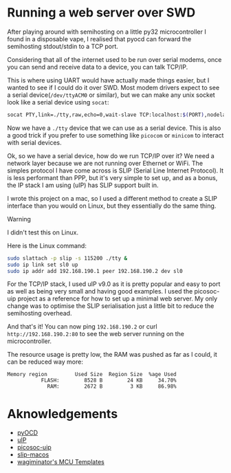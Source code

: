 # Running a web server over SWD
After playing around with semihosting on a little py32 microcontroller I found in a disposable vape, I realised that pyocd can forward the semihosting stdout/stdin to a TCP port.

Considering that all of the internet used to be run over serial modems, once you can send and receive data to a device, you can talk TCP/IP.

This is where using UART would have actually made things easier, but I wanted to see if I could do it over SWD. Most modem drivers expect to see a serial device(`/dev/ttyACM0` or similar), but we can make any unix socket look like a serial device using `socat`:
```sh
socat PTY,link=./tty,raw,echo=0,wait-slave TCP:localhost:$(PORT),nodelay
```

Now we have a `./tty` device that we can use as a serial device. This is also a good trick if you prefer to use something like `picocom` or `minicom` to interact with serial devices.

Ok, so we have a serial device, how do we run TCP/IP over it? We need a network layer because we are not running over Ethernet or WiFi.
The simples protocol I have come across is SLIP (Serial Line Internet Protocol). It is less performant than PPP, but it's very simple to set up, and as a bonus, the IP stack I am using (uIP) has SLIP support built in.

I wrote this project on a mac, so I used a different method to create a SLIP interface than you would on Linux, but they essentially do the same thing.

> [!WARNING]
> I didn't test this on Linux.

Here is the Linux command:
```sh
sudo slattach -p slip -s 115200 ./tty &
sudo ip link set sl0 up
sudo ip addr add 192.168.190.1 peer 192.168.190.2 dev sl0
```

For the TCP/IP stack, I used uIP v9.0 as it is pretty popular and easy to port as well as being very small and having good examples. I used the picosoc-uip project as a reference for how to set up a minimal web server. My only change was to optimise the SLIP serialisation just a little bit to reduce the semihosting overhead.

And that's it! You can now ping `192.168.190.2` or curl `http://192.168.190.2:80` to see the web server running on the microcontroller.

The resource usage is pretty low, the RAM was pushed as far as I could, it can be reduced way more:
```
Memory region         Used Size  Region Size  %age Used
           FLASH:        8528 B        24 KB     34.70%
             RAM:        2672 B         3 KB     86.98%
```


# Aknowledgements
 - [pyOCD](https://github.com/pyocd/pyOCD)
 - [uIP](https://github.com/adamdunkels/uip/tree/uip-0-9)
 - [picosoc-uip](https://github.com/grahamedgecombe/picosoc-uip)
 - [slip-macos](https://github.com/jackqu7/slip-macos)
 - [wagiminator's MCU Templates](https://github.com/wagiminator/MCU-Templates)
